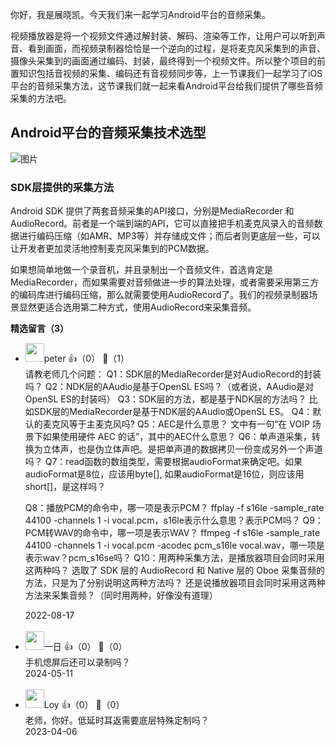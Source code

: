 你好，我是展晓凯。今天我们来一起学习Android平台的音频采集。

视频播放器是将一个视频文件通过解封装、解码、渲染等工作，让用户可以听到声音、看到画面，而视频录制器恰恰是一个逆向的过程，是将麦克风采集到的声音、摄像头采集到的画面通过编码、封装，最终得到一个视频文件。所以整个项目的前置知识包括音视频的采集、编码还有音视频同步等，上一节课我们一起学习了iOS平台的音频采集方法，这节课我们就一起来看Android平台给我们提供了哪些音频采集的方法吧。

## Android平台的音频采集技术选型

![图片](https://static001.geekbang.org/resource/image/f0/eb/f02ac0c612eyyeceebbc56898fc894eb.png?wh=1920x670)

### SDK层提供的采集方法

Android SDK 提供了两套音频采集的API接口，分别是MediaRecorder 和 AudioRecord。前者是一个端到端的API，它可以直接把手机麦克风录入的音频数据进行编码压缩（如AMR、MP3等）并存储成文件；而后者则更底层一些，可以让开发者更加灵活地控制麦克风采集到的PCM数据。

如果想简单地做一个录音机，并且录制出一个音频文件，首选肯定是MediaRecorder，而如果需要对音频做进一步的算法处理，或者需要采用第三方的编码库进行编码压缩，那么就需要使用AudioRecord了。我们的视频录制器场景显然更适合选用第二种方式，使用AudioRecord来采集音频。
<div><strong>精选留言（3）</strong></div><ul>
<li><img src="https://static001.geekbang.org/account/avatar/00/10/25/87/f3a69d1b.jpg" width="30px"><span>peter</span> 👍（0） 💬（1）<div>请教老师几个问题：
Q1：SDK层的MediaRecorder是对AudioRecord的封装吗？
Q2：NDK层的AAudio是基于OpenSL ES吗？（或者说，AAudio是对OpenSL ES的封装吗）
Q3：SDK层的方法，都是基于NDK层的方法吗？ 比如SDK层的MediaRecorder是基于NDK层的AAudio或OpenSL ES。
Q4：默认的麦克风等于主麦克风吗?
Q5：AEC是什么意思？
文中有一句“在 VOIP 场景下如果使用硬件 AEC 的话”，其中的AEC什么意思？
Q6：单声道采集，转换为立体声，也是伪立体声吧。是把单声道的数据拷贝一份变成另外一个声道吗？
Q7：read函数的数组类型，需要根据audioFormat来确定吧。如果audioFormat是8位，应该用byte[],
        如果audioFormat是16位，则应该用short[]，是这样吗？

Q8：播放PCM的命令中，哪一项是表示PCM？
ffplay -f s16le  -sample_rate 44100  -channels 1 -i vocal.pcm，s16le表示什么意思？表示PCM吗？
Q9：PCM转WAV的命令中，哪一项是表示WAV？
ffmpeg -f s16le -sample_rate 44100 -channels 1 -i vocal.pcm -acodec pcm_s16le vocal.wav，哪一项是表示wav？pcm_s16se吗？
Q10：用两种采集方法，是播放器项目会同时采用这两种吗？
选取了 SDK 层的 AudioRecord 和 Native 层的 Oboe 采集音频的方法，只是为了分别说明这两种方法吗？
还是说播放器项目会同时采用这两种方法来采集音频？（同时用两种，好像没有道理）</div>2022-08-17</li><br/><li><img src="https://static001.geekbang.org/account/avatar/00/16/9a/64/63fd724b.jpg" width="30px"><span>一日</span> 👍（0） 💬（0）<div>手机熄屏后还可以录制吗？</div>2024-05-11</li><br/><li><img src="https://static001.geekbang.org/account/avatar/00/10/e9/01/6e6d80d1.jpg" width="30px"><span>Loy</span> 👍（0） 💬（0）<div>老师，你好。低延时耳返需要底层特殊定制吗？</div>2023-04-06</li><br/>
</ul>